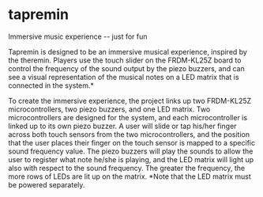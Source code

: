 # tapremin
Immersive music experience -- just for fun

Tapremin is designed to be an immersive musical experience, inspired by the theremin. Players use the touch slider on the FRDM-KL25Z board to control the frequency of the sound output by the piezo buzzers, and can see a visual representation of the musical notes on a LED matrix that is connected in the system.*

To create the immersive experience, the project links up two FRDM-KL25Z microcontrollers, two piezo buzzers, and one LED matrix. Two microcontrollers are designed for the system, and each microcontroller is linked up to its own piezo buzzer. A user will slide or tap his/her finger across both touch sensors from the two microcontrollers, and the position that the user places their finger on the touch sensor is mapped to a specific sound frequency value. The piezo buzzers will play the sounds to allow the user to register what note he/she is playing, and the LED matrix will light up also with respect to the sound frequency. The greater the frequency, the more rows of LEDs are lit up on the matrix. *Note that the LED matrix must be powered separately.
